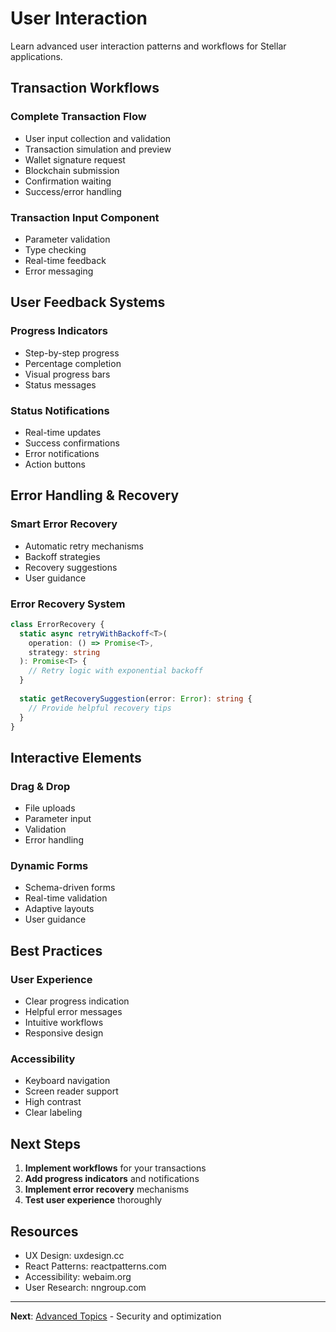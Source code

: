 # User Interaction

Learn advanced user interaction patterns and workflows for Stellar applications.

## Transaction Workflows

### Complete Transaction Flow
- User input collection and validation
- Transaction simulation and preview
- Wallet signature request
- Blockchain submission
- Confirmation waiting
- Success/error handling

### Transaction Input Component
- Parameter validation
- Type checking
- Real-time feedback
- Error messaging

## User Feedback Systems

### Progress Indicators
- Step-by-step progress
- Percentage completion
- Visual progress bars
- Status messages

### Status Notifications
- Real-time updates
- Success confirmations
- Error notifications
- Action buttons

## Error Handling & Recovery

### Smart Error Recovery
- Automatic retry mechanisms
- Backoff strategies
- Recovery suggestions
- User guidance

### Error Recovery System
```typescript
class ErrorRecovery {
  static async retryWithBackoff<T>(
    operation: () => Promise<T>,
    strategy: string
  ): Promise<T> {
    // Retry logic with exponential backoff
  }
  
  static getRecoverySuggestion(error: Error): string {
    // Provide helpful recovery tips
  }
}
```

## Interactive Elements

### Drag & Drop
- File uploads
- Parameter input
- Validation
- Error handling

### Dynamic Forms
- Schema-driven forms
- Real-time validation
- Adaptive layouts
- User guidance

## Best Practices

### User Experience
- Clear progress indication
- Helpful error messages
- Intuitive workflows
- Responsive design

### Accessibility
- Keyboard navigation
- Screen reader support
- High contrast
- Clear labeling

## Next Steps

1. **Implement workflows** for your transactions
2. **Add progress indicators** and notifications
3. **Implement error recovery** mechanisms
4. **Test user experience** thoroughly

## Resources

- UX Design: uxdesign.cc
- React Patterns: reactpatterns.com
- Accessibility: webaim.org
- User Research: nngroup.com

---

**Next**: [Advanced Topics](advanced/README.md) - Security and optimization
